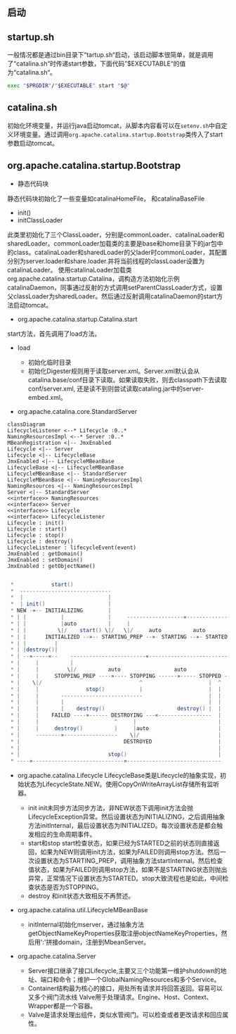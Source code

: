 ## 启动

## startup.sh

一般情况都是通过bin目录下“tartup.sh“启动，该启动脚本很简单，就是调用了“catalina.sh“时传递start参数，下面代码”$EXECUTABLE“的值为“catalina.sh“。
```bash
exec "$PRGDIR"/"$EXECUTABLE" start "$@"
```
## catalina.sh

初始化环境变量，并运行java启动tomcat，从脚本内容看可以在`setenv.sh`中自定义环境变量。通过调用`org.apache.catalina.startup.Bootstrap`类传入了start参数启动tomcat。

## org.apache.catalina.startup.Bootstrap
- 静态代码块

静态代码块初始化了一些变量如catalinaHomeFile， 和catalinaBaseFile

- init()
- initClassLoader

 此类里初始化了三个ClassLoader，分别是commonLoader、catalinaLoader和sharedLoader。commonLoader加载类的主要是base和home目录下的jar包中的class。catalinaLoader和sharedLoader的父lader时commonLoader，其配置分别为server.loader和share.loader.并将当前线程的classLoader设置为catalinaLoader。
 使用catalinaLoader加载类org.apache.catalina.startup.Catalina，调构造方法初始化示例catalinaDaemon，同事通过反射的方式调用setParentClassLoader方式，设置父classLoader为sharedLoader。然后通过反射调用catalinaDaemon的start方法启动tomcat。

- org.apache.catalina.startup.Catalina.start

start方法，首先调用了load方法。

- load
    + 初始化临时目录
    + 初始化Digester规则用于读取server.xml。Server.xml默认会从catalina.base/conf目录下读取。如果读取失败，则去classpath下去读取conf/server.xml, 还是读不到则尝试读取cataling.jar中的server-embed.xml。

- org.apache.catalina.core.StandardServer

```mermaid
classDiagram
LifecycleListener <--* Lifecycle :0..*
NamingResourcesImpl <--* Server :0..*
MBeanRegistration <|-- JmxEnabled
Lifecycle <|-- Server
Lifecycle <|-- LifecycleBase
JmxEnabled <|-- LifecycleMBeanBase
LifecycleBase <|-- LifecycleMBeanBase
LifecycleMBeanBase <|-- StandardServer
LifecycleMBeanBase <|-- NamingResourcesImpl
NamingResources <|-- NamingResourcesImpl
Server <|-- StandardServer
<<interface>> NamingResources
<<interface>> Server
<<interface>> Lifecycle
<<interface>> LifecycleListener
Lifecycle : init()
Lifecycle : start()
Lifecycle : stop()
Lifecycle : destroy()
LifecycleListener : lifecycleEvent(event)
JmxEnabled : getDomain()
JmxEnabled : setDomain()
JmxEnabled : getObjectName()


```


```java
 *            start()
 *  -----------------------------
 *  |                           |
 *  | init()                    |
 * NEW -»-- INITIALIZING        |
 * | |           |              |     ------------------«-----------------------
 * | |           |auto          |     |                                        |
 * | |          \|/    start() \|/   \|/     auto          auto         stop() |
 * | |      INITIALIZED --»-- STARTING_PREP --»- STARTING --»- STARTED --»---  |
 * | |         |                                                            |  |
 * | |destroy()|                                                            |  |
 * | --»-----«--    ------------------------«--------------------------------  ^
 * |     |          |                                                          |
 * |     |         \|/          auto                 auto              start() |
 * |     |     STOPPING_PREP ----»---- STOPPING ------»----- STOPPED -----»-----
 * |    \|/                               ^                     |  ^
 * |     |               stop()           |                     |  |
 * |     |       --------------------------                     |  |
 * |     |       |                                              |  |
 * |     |       |    destroy()                       destroy() |  |
 * |     |    FAILED ----»------ DESTROYING ---«-----------------  |
 * |     |                        ^     |                          |
 * |     |     destroy()          |     |auto                      |
 * |     --------»-----------------    \|/                         |
 * |                                 DESTROYED                     |
 * |                                                               |
 * |                            stop()                             |
 * ----»-----------------------------»------------------------------
```

- org.apache.catalina.Lifecycle
   LifecycleBase类是Lifecycle的抽象实现，初始状态为LifecycleState.NEW。使用CopyOnWriteArrayList存储所有监听器。

   + init
    init未同步方法同步方法，非NEW状态下调用init方法会抛LifecycleException异常。然后设置状态为INITIALIZING，之后调用抽象方法initInternal，最后设置状态为INITIALIZED。每次设置状态是都会触发相应的生命周期事件。
   + start和stop
    start检查状态，如果已经为STARTED之前的状态则直接返回，如果为NEW则调用init方法，如果为FAILED则调用stop方法。然后一次设置状态为STARTING_PREP，调用抽象方法startInternal。然后检查值状态，如果为FAILED则调用stop方法，如果不是STARTING状态则抛出异常，正常情况下设置状态为STARTED。stop大致流程也是如此，中间检查状态是否为STOPPING。
    + destroy
    和init状态大致相反不再赘述。
- org.apache.catalina.util.LifecycleMBeanBase
    + initInternal初始化mserver，通过抽象方法getObjectNameKeyProperties获取注册objectNameKeyProperties，然后用':'拼接domain，注册到MbeanServer。

- org.apache.catalina.Server
    + Server接口继承了接口Lifecycle,主要又三个功能第一维护shutdown的地址、端口和命令；维护一个GlobalNamingResources和多个Service。
    + Container结构最为核心的接口，用处所有请求并将回答返回。容易可以又多个阀门流水线 Valve用于处理请求。Engine、Host、Context、Wrapper都是一个容器。
    + Valve是请求处理出组件，类似水管阀门。可以检查或者更改请求和回应属性。